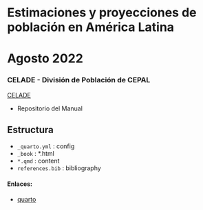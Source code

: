 # Estimaciones y proyecciones de población en América Latina
# Agosto 2022 

### CELADE - División de Población de CEPAL
[CELADE](https://www.cepal.org/es/acerca-de-poblacion-y-desarrollo)

- Repositorio del Manual 

## Estructura
* `_quarto.yml` : config 
* `_book`   : *.html
* `*.qmd` : content
* `references.bib` : bibliography 


#### Enlaces:
- [quarto](https://quarto.org/)


